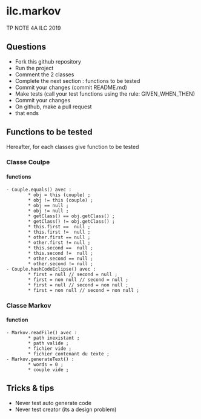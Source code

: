# ilc.markov
TP NOTE 4A ILC 2019

## Questions
- Fork this github repository
- Run the project
- Comment the 2 classes
- Complete the next section : functions to be tested
- Commit your changes (commit README.md)
- Make tests (call your test functions using the rule: GIVEN_WHEN_THEN) 
- Commit your changes
- On github, make a pull request 
- that ends

## Functions to be tested
Hereafter, for each classes give function to be tested 

### Classe Coulpe
#### functions

    - Couple.equals() avec :
            * obj = this (couple) ;
            * obj != this (couple) ;
            * obj == null ;
            * obj != null ;
            * getClass() == obj.getClass() ;
            * getClass() != obj.getClass() ;
            * this.first ==  null ;
            * this.first !=  null ;
            * other.first == null ;
            * other.first != null ;
            * this.second ==  null ;
            * this.second !=  null ;
            * other.second == null ;
            * other.second != null ;
    - Couple.hashCodeEclipse() avec :
            * first = null // second = null ;
            * first = non null // second = null ;
            * first = null // second = non null ;
            * first = non null // second = non null ;

### Classe Markov
#### function

    - Markov.readFile() avec :
            * path inexistant ;
            * path valide ;
            * fichier vide ;
            * fichier contenant du texte ;
    - Markov.generateText() :
            * words = 0 ;
            * couple vide ;

## Tricks & tips

- Never test auto generate code
- Never test creator (its a design problem)
